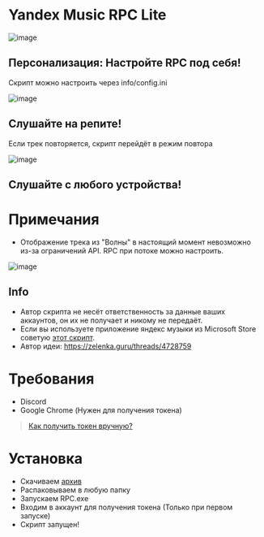 # Yandex Music RPC Lite

![image](https://cdn.discordapp.com/attachments/1117022431748554782/1118607762566430760/image.png)
## Персонализация: Настройте RPC под себя!
Скрипт можно настроить через info/config.ini

![image](https://cdn.discordapp.com/attachments/1117022431748554782/1118618306098757692/image.png)
## Слушайте на репите!
Если трек повторяется, скрипт перейдёт в режим повтора

![image](https://media.discordapp.net/attachments/1117022431748554782/1118607762864218212/image.png)
## Слушайте с любого устройства!
# Примечания
- Отображение трека из "Волны" в настоящий момент невозможно из-за ограничений API. RPC при потоке можно настроить.

 ![image](https://cdn.discordapp.com/attachments/1117022431748554782/1118624054140752014/image.png)
## Info
- Автор скрипта не несёт ответственность за данные ваших аккаунтов, он их не получает и никому не передаёт.
- Если вы используете приложение яндекс музыки из Microsoft Store советую [этот скрипт](https://github.com/KycTik31/YMD-plus/). 
- Автор идеи: https://zelenka.guru/threads/4728759

# Требования
- Discord
- Google Chrome (Нужен для получения токена)
> [Как получить токен вручную?](https://yandex-music.readthedocs.io/en/main/token.html)

# Установка
- Скачиваем [архив](https://github.com/Soto4ka37/Yandex-Music-RPC-Lite/releases/download/v4/YMRPCLite.zip)
- Распаковываем в любую папку
- Запускаем RPC.exe
- Входим в аккаунт для получения токена (Только при первом запуске)
- Скрипт запущен!
